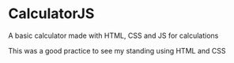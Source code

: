 # CalculatorJS

A basic calculator made with HTML, CSS and JS for calculations


This was a good practice to see my standing using HTML and CSS
